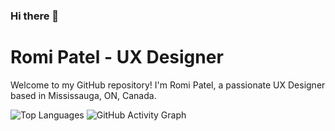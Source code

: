 ### Hi there 👋


# Romi Patel - UX Designer

Welcome to my GitHub repository! I'm Romi Patel, a passionate UX Designer based in Mississauga, ON, Canada.


![Top Languages](https://github-readme-stats.vercel.app/api/top-langs/?username=yourusername&layout=compact)
![GitHub Activity Graph](https://activity-graph.herokuapp.com/graph?username=yourusername)


<!--
**rp808/rp808** is a ✨ _special_ ✨ repository because its `README.md` (this file) appears on your GitHub profile.

Here are some ideas to get you started:

- 🔭 I’m currently working on ...
- 🌱 I’m currently learning ...
- 👯 I’m looking to collaborate on ...
- 🤔 I’m looking for help with ...
- 💬 Ask me about ...
- 📫 How to reach me: ...
- 😄 Pronouns: ...
- ⚡ Fun fact: ...
-->
